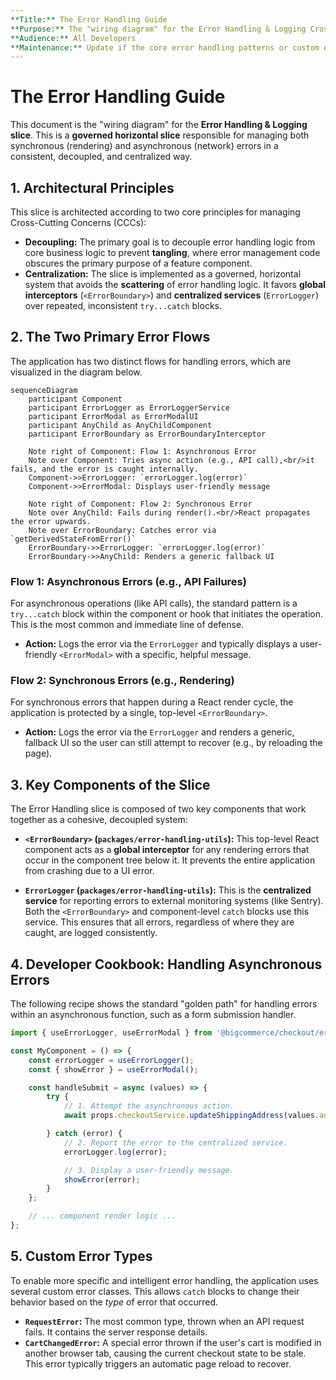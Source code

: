 ```yaml
---
**Title:** The Error Handling Guide
**Purpose:** The "wiring diagram" for the Error Handling & Logging Cross-Cutting Concern (CCC), a governed, horizontal architectural slice.
**Audience:** All Developers
**Maintenance:** Update if the core error handling patterns or custom error types change.
---
```


# The Error Handling Guide

This document is the "wiring diagram" for the **Error Handling & Logging slice**. This is a **governed horizontal slice** responsible for managing both synchronous (rendering) and asynchronous (network) errors in a consistent, decoupled, and centralized way.

## 1. Architectural Principles

This slice is architected according to two core principles for managing Cross-Cutting Concerns (CCCs):

*   **Decoupling:** The primary goal is to decouple error handling logic from core business logic to prevent **tangling**, where error management code obscures the primary purpose of a feature component.
*   **Centralization:** The slice is implemented as a governed, horizontal system that avoids the **scattering** of error handling logic. It favors **global interceptors** (`<ErrorBoundary>`) and **centralized services** (`ErrorLogger`) over repeated, inconsistent `try...catch` blocks.

## 2. The Two Primary Error Flows

The application has two distinct flows for handling errors, which are visualized in the diagram below.

```mermaid
sequenceDiagram
    participant Component
    participant ErrorLogger as ErrorLoggerService
    participant ErrorModal as ErrorModalUI
    participant AnyChild as AnyChildComponent
    participant ErrorBoundary as ErrorBoundaryInterceptor

    Note right of Component: Flow 1: Asynchronous Error
    Note over Component: Tries async action (e.g., API call),<br/>it fails, and the error is caught internally.
    Component->>ErrorLogger: `errorLogger.log(error)`
    Component->>ErrorModal: Displays user-friendly message
    
    Note right of Component: Flow 2: Synchronous Error
    Note over AnyChild: Fails during render().<br/>React propagates the error upwards.
    Note over ErrorBoundary: Catches error via `getDerivedStateFromError()`
    ErrorBoundary->>ErrorLogger: `errorLogger.log(error)`
    ErrorBoundary->>AnyChild: Renders a generic fallback UI
```

### Flow 1: Asynchronous Errors (e.g., API Failures)

For asynchronous operations (like API calls), the standard pattern is a `try...catch` block within the component or hook that initiates the operation. This is the most common and immediate line of defense.
*   **Action:** Logs the error via the `ErrorLogger` and typically displays a user-friendly `<ErrorModal>` with a specific, helpful message.

### Flow 2: Synchronous Errors (e.g., Rendering)

For synchronous errors that happen during a React render cycle, the application is protected by a single, top-level `<ErrorBoundary>`.
*   **Action:** Logs the error via the `ErrorLogger` and renders a generic, fallback UI so the user can still attempt to recover (e.g., by reloading the page).

## 3. Key Components of the Slice

The Error Handling slice is composed of two key components that work together as a cohesive, decoupled system:

*   **`<ErrorBoundary>` (`packages/error-handling-utils`):** This top-level React component acts as a **global interceptor** for any rendering errors that occur in the component tree below it. It prevents the entire application from crashing due to a UI error.

*   **`ErrorLogger` (`packages/error-handling-utils`):** This is the **centralized service** for reporting errors to external monitoring systems (like Sentry). Both the `<ErrorBoundary>` and component-level `catch` blocks use this service. This ensures that all errors, regardless of where they are caught, are logged consistently.

## 4. Developer Cookbook: Handling Asynchronous Errors

The following recipe shows the standard "golden path" for handling errors within an asynchronous function, such as a form submission handler.

```typescript
import { useErrorLogger, useErrorModal } from '@bigcommerce/checkout/error-handling-utils'; // Assuming hooks exist for ease of use

const MyComponent = () => {
    const errorLogger = useErrorLogger();
    const { showError } = useErrorModal();

    const handleSubmit = async (values) => {
        try {
            // 1. Attempt the asynchronous action.
            await props.checkoutService.updateShippingAddress(values.address);

        } catch (error) {
            // 2. Report the error to the centralized service.
            errorLogger.log(error);

            // 3. Display a user-friendly message.
            showError(error);
        }
    };

    // ... component render logic ...
};
```

## 5. Custom Error Types

To enable more specific and intelligent error handling, the application uses several custom error classes. This allows `catch` blocks to change their behavior based on the *type* of error that occurred.

*   **`RequestError`:** The most common type, thrown when an API request fails. It contains the server response details.
*   **`CartChangedError`:** A special error thrown if the user's cart is modified in another browser tab, causing the current checkout state to be stale. This error typically triggers an automatic page reload to recover.
